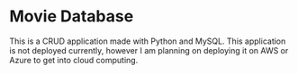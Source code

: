 # Movie Database 

This is a CRUD application made with Python and MySQL. This application is not deployed currently, however I am planning on deploying it on AWS or Azure to get into cloud computing. 
